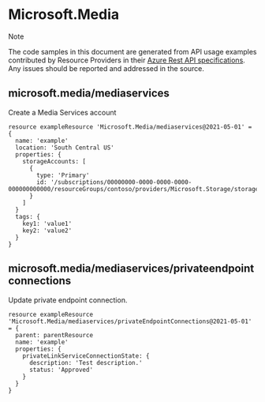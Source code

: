 # Microsoft.Media
  
> [!NOTE]
> The code samples in this document are generated from API usage examples contributed by Resource Providers in their [Azure Rest API specifications](https://github.com/Azure/azure-rest-api-specs). Any issues should be reported and addressed in the source.


## microsoft.media/mediaservices

Create a Media Services account
```bicep
resource exampleResource 'Microsoft.Media/mediaservices@2021-05-01' = {
  name: 'example'
  location: 'South Central US'
  properties: {
    storageAccounts: [
      {
        type: 'Primary'
        id: '/subscriptions/00000000-0000-0000-0000-000000000000/resourceGroups/contoso/providers/Microsoft.Storage/storageAccounts/contososportsstore'
      }
    ]
  }
  tags: {
    key1: 'value1'
    key2: 'value2'
  }
}
```

## microsoft.media/mediaservices/privateendpointconnections

Update private endpoint connection.
```bicep
resource exampleResource 'Microsoft.Media/mediaservices/privateEndpointConnections@2021-05-01' = {
  parent: parentResource 
  name: 'example'
  properties: {
    privateLinkServiceConnectionState: {
      description: 'Test description.'
      status: 'Approved'
    }
  }
}
```
